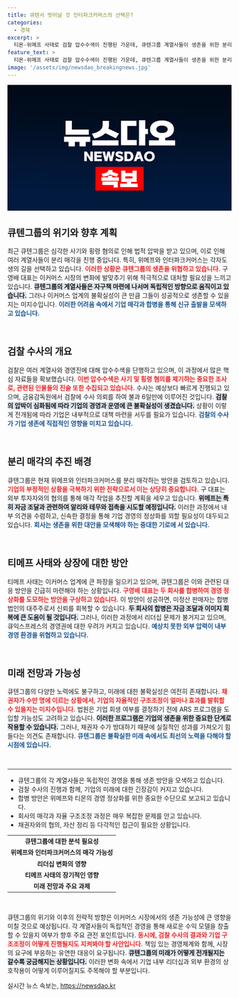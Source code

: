 ```yaml
---
title: 큐텐서 벗어날 것 인터파크커머스의 선택은?
categories:
  - 경제
excerpt: >
  티몬-위메프 사태로 검찰 압수수색이 진행된 가운데, 큐텐그룹 계열사들이 생존을 위한 분리 매각에 나섰습니다. 구영배 대표는 두 회사를 합병해 대주주 회복을 고려하고 있으나, 리더십 위기로 상황은 더욱 심각해지고 있습니다.
feature_text: >
  티몬-위메프 사태로 검찰 압수수색이 진행된 가운데, 큐텐그룹 계열사들이 생존을 위한 분리 매각에 나섰습니다. 구영배 대표는 두 회사를 합병해 대주주 회복을 고려하고 있으나, 리더십 위기로 상황은 더욱 심각해지고 있습니다.
image: '/assets/img/newsdao_breakingnews.jpg'
---
```


<p><img src="/assets/img/newsdao_breakingnews.jpg" alt="firstkoreanews 속보" /></p>

<h2 data-ke-size="size26">큐텐그룹의 위기와 향후 계획</h2>

<p data-ke-size="size16">최근 큐텐그룹은 심각한 사기와 횡령 혐의로 인해 법적 압박을 받고 있으며, 이로 인해 여러 계열사들이 분리 매각을 진행 중입니다. 특히, 위메프와 인터파크커머스는 각자도생의 길을 선택하고 있습니다. <b><span style="color: #ee2323;">이러한 상황은 큐텐그룹의 생존을 위협하고 있습니다.</span></b> 구영배 대표는 이커머스 시장의 변화에 발맞추기 위해 적극적으로 대처할 필요성을 느끼고 있습니다. <b><span style="background-color: #21538527;">큐텐그룹의 계열사들은 자구책 마련에 나서며 독립적인 방향으로 움직이고 있습니다.</span></b> 그러나 이커머스 업계의 불확실성이 큰 만큼 그들이 성공적으로 생존할 수 있을지는 미지수입니다. <b><span style="color: #1a5490;">이러한 어려움 속에서 기업 매각과 합병을 통해 신규 출발을 모색하고 있습니다.</span></b></p>

<p data-ke-size="size16">&nbsp;</p>

<h2 data-ke-size="size26">검찰 수사의 개요</h2>

<p data-ke-size="size16">검찰은 여러 계열사와 경영진에 대해 압수수색을 단행하고 있으며, 이 과정에서 많은 핵심 자료들을 확보했습니다. <b><span style="color: #ee2323;">이번 압수수색은 사기 및 횡령 혐의를 제기하는 중요한 조사로, 관련된 인물들의 진술 또한 수집되고 있습니다.</span></b> 수사는 예상보다 빠르게 진행되고 있으며, 금융감독원에서 검찰에 수사 의뢰를 하여 불과 6일만에 이루어진 것입니다. <b><span style="background-color: #21538527;">검찰의 압박이 심화됨에 따라 기업의 경영과 운영에 큰 불확실성이 생겼습니다.</span></b> 상황이 이렇게 전개됨에 따라 기업은 내부적으로 대책 마련을 서두를 필요가 있습니다. <b><span style="color: #1a5490;">검찰의 수사가 기업 생존에 직접적인 영향을 미치고 있습니다.</span></b></p>

<p data-ke-size="size16">&nbsp;</p>

<h2 data-ke-size="size26">분리 매각의 추진 배경</h2>

<p data-ke-size="size16">큐텐그룹은 현재 위메프와 인터파크커머스를 분리 매각하는 방안을 검토하고 있습니다. <b><span style="color: #ee2323;">기업의 부정적인 상황을 극복하기 위한 전략으로서 이는 상당히 중요합니다.</span></b> 구 대표는 외부 투자자와의 협의를 통해 매각 작업을 추진할 계획을 세우고 있습니다. <b><span style="background-color: #21538527;">위메프는 특히 자금 조달과 관련하여 알리와 테무와 접촉을 시도할 예정입니다.</span></b> 이러한 과정에서 내부 의견을 수렴하고, 신속한 결정을 통해 기업 경영의 정상화를 꾀할 필요성이 대두되고 있습니다. <b><span style="color: #1a5490;">회사는 생존을 위한 대안을 모색해야 하는 중대한 기로에 서 있습니다.</span></b></p>

<p data-ke-size="size16">&nbsp;</p>

<h2 data-ke-size="size26">티메프 사태와 상장에 대한 방안</h2>

<p data-ke-size="size16">티메프 사태는 이커머스 업계에 큰 파장을 일으키고 있으며, 큐텐그룹은 이와 관련된 대응 방안을 긴급히 마련해야 하는 상황입니다. <b><span style="color: #ee2323;">구영배 대표는 두 회사를 합병하여 경영 정상화를 도모하는 방안을 구상하고 있습니다.</span></b> 이 방안이 성공하면, 미정산 판매자는 합병 법인의 대주주로서 신뢰를 회복할 수 있습니다. <b><span style="background-color: #21538527;">두 회사의 합병은 자금 조달과 이미지 회복에 큰 도움이 될 것입니다.</span></b> 그러나, 이러한 과정에서 리더십 문제가 불거지고 있으며, 큐익스프레스의 경영권에 대한 우려가 커지고 있습니다. <b><span style="color: #1a5490;">예상치 못한 외부 압력이 내부 경영 환경을 위협하고 있습니다.</span></b></p>

<p data-ke-size="size16">&nbsp;</p>

<h2 data-ke-size="size26">미래 전망과 가능성</h2>

<p data-ke-size="size16">큐텐그룹의 다양한 노력에도 불구하고, 미래에 대한 불확실성은 여전히 존재합니다. <b><span style="color: #ee2323;">채권자가 수만 명에 이르는 상황에서, 기업의 자율적인 구조조정이 얼마나 효과를 발휘할 수 있을지는 미지수입니다.</span></b> 법원은 기업 회생 여부를 결정하기 전에 ARS 프로그램을 도입할 가능성도 고려하고 있습니다. <b><span style="background-color: #21538527;">이러한 프로그램은 기업의 생존을 위한 중요한 단계로 작용할 수 있습니다.</span></b> 그러나, 채권자 수가 방대하기 때문에 실질적인 성과를 가져오기 힘들다는 의견도 존재합니다. <b><span style="color: #1a5490;">큐텐그룹은 불확실한 미래 속에서도 최선의 노력을 다해야 할 시점에 있습니다.</span></b></p>

<p data-ke-size="size16">&nbsp;</p>

<hr>

<ul>
<li>큐텐그룹의 각 계열사들은 독립적인 경영을 통해 생존 방안을 모색하고 있습니다.</li>
<li>검찰 수사의 진행과 함께, 기업의 미래에 대한 긴장감이 커지고 있습니다.</li>
<li>합병 방안은 위메프와 티몬의 경영 정상화를 위한 중요한 수단으로 보고되고 있습니다.</li>
<li>회사의 매각과 자율 구조조정 과정은 매우 복잡한 문제를 안고 있습니다.</li>
<li>채권자와의 협의, 자산 정리 등 다각적인 접근이 필요한 상황입니다.</li>
</ul>

<table style="width: 100%;">
<tr>
<td style="text-align: center; height: 17px;"><b>큐텐그룹에 대한 분석 필요성</b></td>
</tr>
<tr>
<td style="text-align: center; height: 17px;"><b>위메프와 인터파크커머스의 매각 가능성</b></td>
</tr>
<tr>
<td style="text-align: center; height: 17px;"><b>리더십 변화의 영향</b></td>
</tr>
<tr>
<td style="text-align: center; height: 17px;"><b>티메프 사태의 장기적인 영향</b></td>
</tr>
<tr>
<td style="text-align: center; height: 17px;"><b>미래 전망과 주요 과제</b></td>
</tr>
</table>

<p data-ke-size="size16">&nbsp;</p> 

<p data-ke-size="size16">큐텐그룹의 위기와 이후의 전략적 방향은 이커머스 시장에서의 생존 가능성에 큰 영향을 미칠 것으로 예상됩니다. 각 계열사들이 독립적인 경영을 통해 새로운 수익 모델을 창출할 수 있을지 여부가 향후 주요 관전 포인트입니다. <b><span style="color: #ee2323;">동시에, 검찰 수사의 결과와 기업 구조조정이 어떻게 진행될지도 지켜봐야 할 사안입니다.</span></b> 책임 있는 경영체계와 함께, 시장의 요구에 부응하는 유연한 대응이 요구됩니다. <b><span style="background-color: #21538527;">큐텐그룹의 미래가 어떻게 전개될지는 갈수록 궁금해지는 상황입니다.</span></b> 이러한 변화 속에서 기업 내부 리더십과 외부 환경의 상호작용이 어떻게 이루어질지도 주목해야 할 부분입니다.</p>
실시간 뉴스 속보는, <a href="https://newsdao.kr" rel="dofollow">https://newsdao.kr</a>


